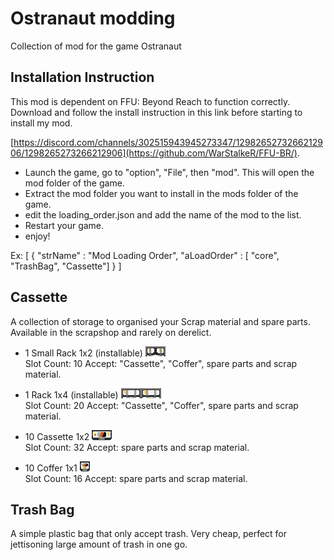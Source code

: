 # Ostranaut modding

Collection of mod for the game Ostranaut



## Installation Instruction

This mod is dependent on FFU: Beyond Reach to function correctly.
Download and follow the install instruction in this link before starting to install my mod.

 [https://discord.com/channels/302515943945273347/1298265273266212906/1298265273266212906](https://github.com/WarStalkeR/FFU-BR/).

- Launch the game, go to "option", "File", then "mod". This will open the mod folder of the game.
- Extract the mod folder you want to install in the mods folder of the game. 
- edit the loading_order.json and add the name of the mod to the list.
- Restart your game.
- enjoy!

Ex:
[
 {
  "strName" : "Mod Loading Order",
  "aLoadOrder" : [
  "core",
  "TrashBag",
  "Cassette"]
 }
]

## Cassette
A collection of storage to organised your Scrap material and spare parts. Available in the scrapshop and rarely on derelict.

- 1 Small Rack 1x2 (installable) ![Small Rack](Cassette/images/ItmCRack02.png)  
    Slot Count: 10  Accept: "Cassette", "Coffer", spare parts and scrap material.
  
- 1 Rack 1x4 (installable) ![Rack](Cassette/images/ItmCRack01.png)  
    Slot Count: 20  Accept: "Cassette", "Coffer", spare parts and scrap material.
  
- 10 Cassette 1x2 ![Cassette](Cassette/images/ItmCassette02.png)  
    Slot Count: 32  Accept: spare parts and scrap material.
  
- 10 Coffer 1x1 ![Coffer](Cassette/images/ItmCBox02.png)  
    Slot Count: 16 Accept: spare parts and scrap material.

## Trash Bag
A simple plastic bag that only accept trash. Very cheap, perfect for jettisoning large amount of trash in one go.
